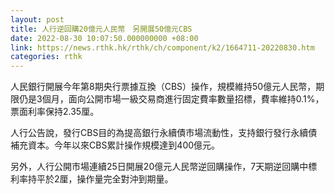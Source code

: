 ```yaml
---
layout: post
title: 人行逆回購20億元人民幣　另開展50億元CBS
date: 2022-08-30 10:07:50.000000000 +08:00
link: https://news.rthk.hk/rthk/ch/component/k2/1664711-20220830.htm
categories: rthk
---
```


人民銀行開展今年第8期央行票據互換（CBS）操作，規模維持50億元人民幣，期限仍是3個月，面向公開市場一級交易商進行固定費率數量招標，費率維持0.1%，票面利率保持2.35厘。

人行公告說，發行CBS目的為提高銀行永續債市場流動性，支持銀行發行永續債補充資本。今年以來CBS累計操作規模達到400億元。

另外，人行公開市場連續25日開展20億元人民幣逆回購操作，7天期逆回購中標利率持平於2厘，操作量完全對沖到期量。
